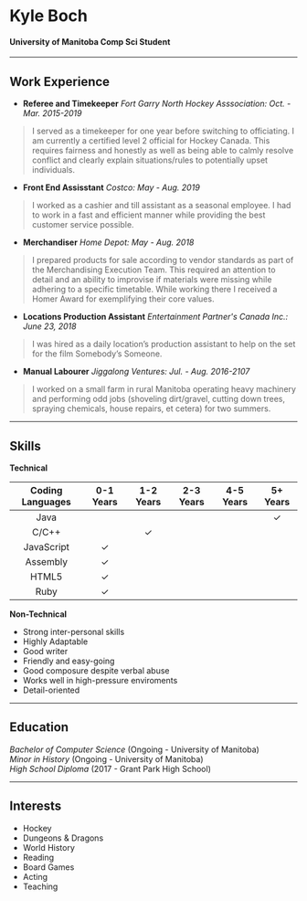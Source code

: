 # Kyle Boch
#### University of Manitoba Comp Sci Student

---
## Work Experience

* **Referee and Timekeeper**
 *Fort Garry North Hockey Asssociation: Oct. - Mar. 2015-2019*
>I served as a timekeeper for one year before switching to officiating. I am currently a certified level 2 official for Hockey Canada. This requires fairness and honestly as well as being able to calmly resolve conflict and clearly explain situations/rules to potentially upset individuals.


* **Front End Assisstant**
 *Costco: May - Aug. 2019*
>I worked as a cashier and till assistant as a seasonal employee. I had to work in a fast and efficient manner while providing the best customer service possible.

* **Merchandiser**
 *Home Depot: May - Aug. 2018*
>I prepared products for sale according to vendor standards as part of the Merchandising Execution Team. This required an attention to detail and an ability to improvise if materials were missing while adhering to a specific timetable. While working there I received a Homer Award for exemplifying their core values.

* **Locations Production Assistant**
 *Entertainment Partner's Canada Inc.: June 23, 2018*
 >I was hired as a daily location’s production assistant to help on the set for the film Somebody’s Someone.

* **Manual Labourer**
 *Jiggalong Ventures: Jul. - Aug. 2016-2107*
>I worked on a small farm in rural Manitoba operating heavy machinery and performing odd jobs (shoveling dirt/gravel, cutting down trees, spraying chemicals, house repairs, et cetera) for two summers.

---

## Skills

**Technical**

| Coding Languages | 0-1 Years | 1-2 Years | 2-3 Years | 4-5 Years | 5+ Years |
| :--------------: | :-------: | :-------: | :-------: | :-------: | :------: |
| Java             |           |           |           |           |  ✓       |
| C/C++            |           |  ✓        |           |           |          |
| JavaScript       |  ✓        |           |           |           |          |
| Assembly         |  ✓        |           |           |           |          |
| HTML5            |  ✓        |           |           |           |          |
| Ruby             |  ✓        |           |           |           |          |

**Non-Technical**

* Strong inter-personal skills
* Highly Adaptable
* Good writer
* Friendly and easy-going
* Good composure despite verbal abuse
* Works well in high-pressure enviroments
* Detail-oriented

---

## Education

*Bachelor of Computer Science* (Ongoing - University of Manitoba) <br>
*Minor in History* (Ongoing - University of Manitoba) <br>
*High School Diploma* (2017 - Grant Park High School)

---

## Interests

* Hockey
* Dungeons & Dragons
* World History
* Reading
* Board Games
* Acting
* Teaching

